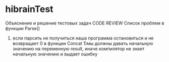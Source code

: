 # hibrainTest
Объяснение и решение тестовых задач
CODE REVIEW
Список проблем
в функции Parse()
1) если парсить не получиться наша программа остановиться и не возвращает 0
в функции Concat
1)мы должны давать начальную значению на переменную result, иначе компилятор не знает начальную значению и выдает ошибку
